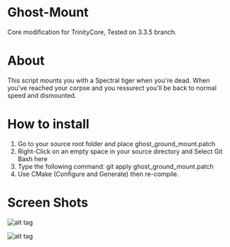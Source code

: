 # Ghost-Mount
Core modification for TrinityCore, Tested on 3.3.5 branch.

# About
This script mounts you with a Spectral tiger when you're dead. When you've reached your corpse and you ressurect you'll be back to normal speed and dismounted.

# How to install
1. Go to your source root folder and place ghost_ground_mount.patch
2. Right-Click on an empty space in your source directory and Select Git Bash here
3. Type the following command: git apply ghost_ground_mount.patch
4. Use CMake (Configure and Generate) then re-compile.

# Screen Shots
![alt tag](http://s12.postimg.org/kum7qysot/ghost_ground_mount.jpg)

![alt tag](http://s18.postimg.org/46mky5nnd/ghost_flying_mount.jpg)
